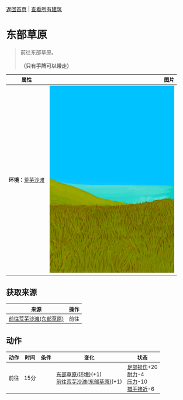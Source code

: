 [返回首页](index.md)   |  [查看所有建筑](building.md)
# 东部草原  
> 前往东部草原。<br><br><b>（只有手牌可以带走）</b>  
  
  属性  |   图片   
 ----  |  ----:   
 **环境：**[荒芜沙滩](DesolateBeach.md)  |  ![](Sprite/GrasslandsEastern.png)   
  
## 获取来源  
来源  |  操作  
----  |  ----  
[前往荒芜沙滩(东部草原)](Path_GrasslandsEToDesolateBeach.md)  |  前往  
## 动作  
动作  |  时间  |  条件  |  变化  |  状态  
----  |  ----  |  ----  |  ----  |  ----  
前往  |  15分  |    |  [东部草原(环境)](Env_GrasslandsE.md)(+1)<br>[前往荒芜沙滩(东部草原)](Path_GrasslandsEToDesolateBeach.md)(+1)  |  [足部损伤](FootDamage.md)+20<br>[耐力](Stamina.md)-4<br>[压力](Stress.md)-10<br>[猎手接近](HuntersProximity.md)-6  
